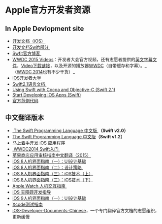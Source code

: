 # Apple官方开发者资源

## In Apple Devlopment site
- [开发文档（iOS）][1]
- [开发文档Swift部分 ][2]
- [Swfit官方博客 ][3]
- [WWDC 2015 Videos][4]：开发者大会官方视频，还有志愿者提供的[英文字幕文件][5]，[Video下载链接][6]，以及开源的播放器[WWDC][7]（自带缓存和字幕）。\_（[WWDC 2014][8]也有不少干货）\_
- [iOS开发者大学 ][9]
- [Swift2.1语言文档 ][10]
- [Using Swift with Cocoa and Objective-C (Swift 2.1)][11]
- [Start Developing iOS Apps (Swift)][12]
- [官方范例代码][13]　

## 中文翻译版本
- [ The Swift Programming Language 中文版 ][14]**（Swift v2.0）**
- [The Swift Programming Language 中文版][15]**（Swift v1.2）**
- [马上着手开发 iOS 应用程序][16]
- [ WWDC2014 Swift入门 ][17]
- [苹果商店应用审核指南中文翻译（2015）][18]
- [iOS 8人机界面指南（一）：UI设计基础][19]
- [iOS 8人机界面指南（二）：设计策略 ][20]
- [iOS 8人机界面指南（三）：iOS技术（上）][21]
- [iOS 8人机界面指南（三）：iOS技术（下）][22]
- [Apple Watch 人机交互指南 ][23]
- [iOS 无障碍开发指导][24]
- [iOS 9人机界面指南（一）：UI设计基础][25]
- [Xcode测试指南][26]
- [iOS-Developer-Documents-Chinese][27]，一个专门翻译官方文档的志愿组织，更新缓慢

[1]:	https://developer.apple.com/library/ios/navigation/
[2]:	https://developer.apple.com/library/prerelease/ios/navigation/#section=Topics&topic=Swift
[3]:	https://developer.apple.com/swift/blog/
[4]:	https://developer.apple.com/videos/wwdc2015/
[5]:	https://github.com/qiaoxueshi/WWDC_2015_Video_Subtitle
[6]:	https://github.com/6david9/WWDC2015
[7]:	https://github.com/insidegui/WWDC "WWDC"
[8]:	https://developer.apple.com/videos/wwdc2014/
[9]:	https://developer.apple.com/programs/ios/university/
[10]:	https://developer.apple.com/library/prerelease/ios/documentation/Swift/Conceptual/Swift_Programming_Language/index.html#//apple_ref/doc/uid/TP40014097
[11]:	https://developer.apple.com/library/prerelease/ios/documentation/Swift/Conceptual/BuildingCocoaApps/index.html#//apple_ref/doc/uid/TP40014216
[12]:	https://developer.apple.com/library/prerelease/ios/referencelibrary/GettingStarted/DevelopiOSAppsSwift/index.html#//apple_ref/doc/uid/TP40015214
[13]:	https://developer.apple.com/library/ios/navigation/#section=Resource%20Types&topic=Sample%20Code
[14]:	http://wiki.jikexueyuan.com/project/swift/
[15]:	https://siemenliu.gitbooks.io/the-swift-programming-language-in-chinese/content/src/chapter1/01_About_Swift.html
[16]:	http://wiki.jikexueyuan.com/project/ios-developer-library/
[17]:	http://v.youku.com/v_show/id_XNzI1MTQ5NzYw.html
[18]:	http://www.asotops.com/article-8-1.html
[19]:	http://isux.tencent.com/ios8-human-interface-guidelines.html
[20]:	http://isux.tencent.com/ios8-human-interface-guidelines-design-strategies.html
[21]:	http://isux.tencent.com/ios8-human-interface-guidelines-technology-html.html
[22]:	http://isux.tencent.com/ios8-human-interface-guidelines-technology.html
[23]:	http://wiki.jikexueyuan.com/project/apple-watch-human-interface-guidelines/
[24]:	https://numbbbbb.gitbooks.io/ios-accessibility-programming-guide-in-chinese/content/
[25]:	http://isux.tencent.com/ios9-guideline-ch1.html
[26]:	https://github.com/CocoaChinaTranslationTeam/TestingWithXcodeDocsCN
[27]:	https://github.com/iOS-Developer-Documents-Chinese/iOS-Developer-Documents-Chinese